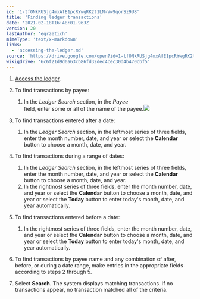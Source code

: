 ```yaml
---
id: '1-tfONkRUSjg4mxAfE1pcRYwgRK2t1LN-Vw9qorSz9U8'
title: 'Finding ledger transactions'
date: '2021-02-18T16:48:01.963Z'
version: 20
lastAuthor: 'egrzetich'
mimeType: 'text/x-markdown'
links:
  - 'accessing-the-ledger.md'
source: 'https://drive.google.com/open?id=1-tfONkRUSjg4mxAfE1pcRYwgRK2t1LN-Vw9qorSz9U8'
wikigdrive: '6c6f21d9d0a63cb86fd32dec4cec30d4b470cbf5'
---
```

1. [Access the ledger](accessing-the-ledger.md).
2. To find transactions by payee:
   1. In the <em>Ledger Search</em> section, in the <em>Payee</em>  
       field, enter some or all of the name of the payee.<img src="../finding-ledger-transactions.assets/835abc25f14a89c88903f1b0841516f5.png" />  

1. To find transactions entered after a date:
   1. In the <em>Ledger Search</em> section, in the leftmost series of three fields, enter the month number, date, and year or select the <strong>Calendar</strong> button to choose a month, date, and year.
1. To find transactions during a range of dates:
   1. In the <em>Ledger Search</em> section, in the leftmost series of three fields, enter the month number, date, and year or select the <strong>Calendar</strong> button to choose a month, date, and year.
   2. In the rightmost series of three fields, enter the month number, date, and year or select the <strong>Calendar</strong> button to choose a month, date, and year or select the <strong>Today</strong> button to enter today's month, date, and year automatically. 
1. To find transactions entered before a date:
   1. In the rightmost series of three fields, enter the month number, date, and year or select the <strong>Calendar</strong> button to choose a month, date, and year or select the <strong>Today</strong> button to enter today's month, date, and year automatically. 
1. To find transactions by payee name and any combination of after, before, or during a date range, make entries in the appropriate fields according to steps 2 through 5.
2. Select <strong>Search</strong>. The system displays matching transactions. If no transactions appear, no transaction matched all of the criteria.


